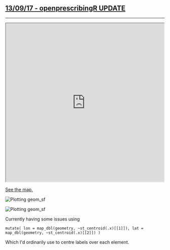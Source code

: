 ## [**13/09/17 - openprescribingR UPDATE**](https://fergustaylor.github.io/blog/post5)
--------------------------------------------------------------------------------------------

<style>
    iframe {
        width: 500px;
        height: 500px;
    }
</style>
<iframe src="https://fergustaylor.github.io/post6map.html">
</iframe>

[See the map.](https://fergustaylor.github.io/post6map.html)

![Plotting geom_sf](https://fergustaylor.github.io/Rplot4.png)

![Plotting geom_sf](https://fergustaylor.github.io/output.gif)

Currently having some issues using 

`mutate(
    lon = map_dbl(geometry, ~st_centroid(.x)[[1]]),
    lat = map_dbl(geometry, ~st_centroid(.x)[[2]])
    )`
    
Which I'd ordinarily use to centre labels over each element.